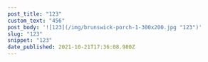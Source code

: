 ```yaml
---
post_title: "123"
custom_text: "456"
post_body: '![123](/img/brunswick-porch-1-300x200.jpg "123")'
slug: "123"
snippet: "123"
date_published: 2021-10-21T17:36:08.980Z
---
```

